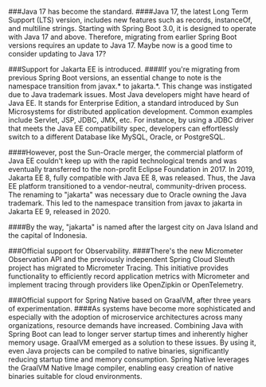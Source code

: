 ###Java 17 has become the standard.
####Java 17, the latest Long Term Support (LTS) version, includes new features such as records, instanceOf, and multiline strings. Starting with Spring Boot 3.0, it is designed to operate with Java 17 and above. Therefore, migrating from earlier Spring Boot versions requires an update to Java 17. Maybe now is a good time to consider updating to Java 17?

###Support for Jakarta EE is introduced.
####If you're migrating from previous Spring Boot versions, an essential change to note is the namespace transition from javax.* to jakarta.*. This change was instigated due to Java trademark issues. Most Java developers might have heard of Java EE. It stands for Enterprise Edition, a standard introduced by Sun Microsystems for distributed application development. Common examples include Servlet, JSP, JDBC, JMX, etc. For instance, by using a JDBC driver that meets the Java EE compatibility spec, developers can effortlessly switch to a different Database like MySQL, Oracle, or PostgreSQL.

####However, post the Sun-Oracle merger, the commercial platform of Java EE couldn't keep up with the rapid technological trends and was eventually transferred to the non-profit Eclipse Foundation in 2017. In 2019, Jakarta EE 8, fully compatible with Java EE 8, was released. Thus, the Java EE platform transitioned to a vendor-neutral, community-driven process. The renaming to "jakarta" was necessary due to Oracle owning the Java trademark. This led to the namespace transition from javax to jakarta in Jakarta EE 9, released in 2020.

####By the way, "jakarta" is named after the largest city on Java Island and the capital of Indonesia.

###Official support for Observability.
####There's the new Micrometer Observation API and the previously independent Spring Cloud Sleuth project has migrated to Micrometer Tracing. This initiative provides functionality to efficiently record application metrics with Micrometer and implement tracing through providers like OpenZipkin or OpenTelemetry.

###Official support for Spring Native based on GraalVM, after three years of experimentation.
####As systems have become more sophisticated and especially with the adoption of microservice architectures across many organizations, resource demands have increased. Combining Java with Spring Boot can lead to longer server startup times and inherently higher memory usage. GraalVM emerged as a solution to these issues. By using it, even Java projects can be compiled to native binaries, significantly reducing startup time and memory consumption. Spring Native leverages the GraalVM Native Image compiler, enabling easy creation of native binaries suitable for cloud environments.
